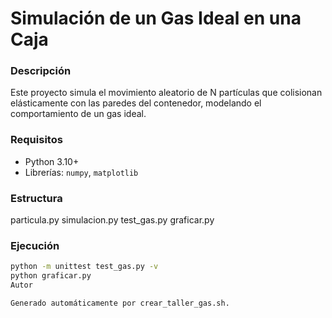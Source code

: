 # Simulación de un Gas Ideal en una Caja

### Descripción
Este proyecto simula el movimiento aleatorio de N partículas que colisionan elásticamente con las paredes del contenedor, modelando el comportamiento de un gas ideal.

### Requisitos
- Python 3.10+
- Librerías: `numpy`, `matplotlib`

### Estructura
particula.py
simulacion.py
test_gas.py
graficar.py


### Ejecución
```bash
python -m unittest test_gas.py -v
python graficar.py
Autor

Generado automáticamente por crear_taller_gas.sh.
